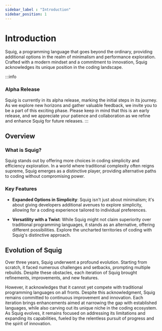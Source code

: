 ```yaml
---
sidebar_label : "Introduction"
sidebar_position: 1
---
```

# Introduction
Squig, a programming language that goes beyond the ordinary, providing additional options in the realm of minimalism and performance exploration. Crafted with a modern mindset and a commitment to innovation, Squig acknowledges its unique position in the coding landscape.


:::info
### Alpha Release
Squig is currently in its alpha release, marking the initial steps in its journey. As we explore new horizons and gather valuable feedback, we invite you to be a part of this exciting phase. Please keep in mind that this is an early release, and we appreciate your patience and collaboration as we refine and enhance Squig for future releases.
:::

## Overview

### What is Squig?

Squig stands out by offering more choices in coding simplicity and efficiency exploration. In a world where traditional complexity often reigns supreme, Squig emerges as a distinctive player, providing alternative paths to coding without compromising power.

### Key Features

- **Expanded Options in Simplicity**: Squig isn't just about minimalism; it's about giving developers additional avenues to explore simplicity, allowing for a coding experience tailored to individual preferences.

- **Versatility with a Twist**: While Squig might not claim superiority over traditional programming languages, it stands as an alternative, offering different possibilities. Explore the uncharted territories of coding with Squig's distinctive approach.

## Evolution of Squig

<!-- The Squig journey has been an intense three-year endeavor, marked by relentless dedication and three complete rebuilds. Squig recognizes its place in the coding ecosystem, providing developers with additional choices in their coding journey. Stay tuned as Squig continues to evolve and present new perspectives in the coding arena. -->


Over three years, Squig underwent a profound evolution. Starting from scratch, it faced numerous challenges and setbacks, prompting multiple rebuilds. Despite these obstacles, each iteration of Squig brought refinements, improvements, and new features.  
<!-- Squig transformed from a fledgling idea into a robust programming language. Today, it stands as a testament to the relentless pursuit of innovation and the power of iteration in software development. -->


<!-- Throughout its evolution, Squig has made significant strides in functionality, usability, and performance.  -->
However, it acknowledges that it cannot yet compete with traditional programming languages on all fronts. Despite this acknowledgment, Squig remains committed to continuous improvement and innovation. Each iteration brings enhancements aimed at narrowing the gap with established languages, while also carving out its unique niche in the coding ecosystem. As Squig evolves, it remains focused on addressing its limitations and expanding its capabilities, fueled by the relentless pursuit of progress and the spirit of innovation.